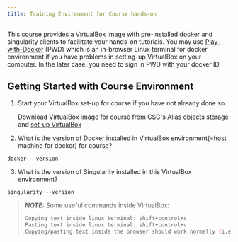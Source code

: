 ```yaml
---
title: Training Environment for Course hands-on
---
```



This course provides a VirtualBox image with pre-installed docker and singularity clients to facilitate your hands-on tutorials. You may use [Play-with-Docker](https://labs.play-with-docker.com/) (PWD) which is an in-browser Linux terminal for docker environment if you have problems in setting-up VirtualBox on your computer. In the later case, you need to sign in PWD with your docker ID.

## Getting Started with Course Environment

1. Start your VirtualBox set-up for course if you have not already done so.

   Download VirtualBox image for course from CSC's [Allas objects storage](https://a3s.fi/Biocontainer/BioContainer.ova) and [set-up VirtualBox](https://raw.githubusercontent.com/amsaren/course_materials/main/Biocontainers_2020/BC2020_Working_with_VirtualBox.pdf)

2. What is the version of Docker installed in VirtualBox environment(=host machine for docker) for course?
```
docker --version
```
3. What is the version of Singularity installed in this VirtualBox environment?
```
singularity --version
````

> **_NOTE:_** 
> Some useful commands inside VirtualBox:
> ```bash
> Copying text inside linux terminal: shift+control+c
> Pasting text inside linux terminal: shift+control+v
> Copying/pasting text inside the browser should work normally (i.e., control +c and control +v)
> ```

